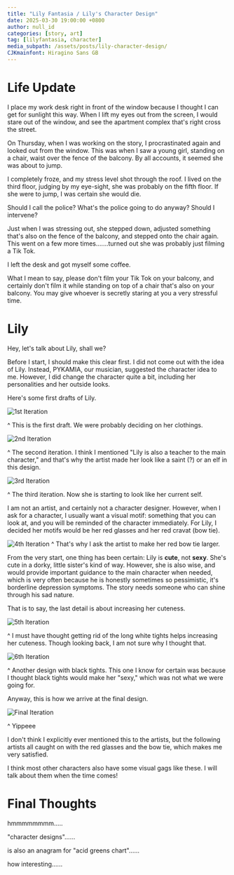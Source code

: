 ```yaml
---
title: "Lily Fantasia / Lily's Character Design"
date: 2025-03-30 19:00:00 +0800
author: null_id
categories: [story, art]
tag: [lilyfantasia, character]
media_subpath: /assets/posts/lily-character-design/
CJKmainfont: Hiragino Sans GB
---
```


# Life Update
I place my work desk right in front of the window because I thought I can get for sunlight this way. When I lift my eyes out from the screen, I would stare out of the window, and see the apartment complex that's right cross the street.

On Thursday, when I was working on the story, I procrastinated again and looked out from the window. This was when I saw a young girl, standing on a chair, waist over the fence of the balcony. By all accounts, it seemed she was about to jump.

I completely froze, and my stress level shot through the roof. I lived on the third floor, judging by my eye-sight, she was probably on the fifth floor. If she were to jump, I was certain she would die.

Should I call the police? What's the police going to do anyway? Should I intervene?

Just when I was stressing out, she stepped down, adjusted something that's also on the fence of the balcony, and stepped onto the chair again. This went on a few more times.......turned out she was probably just filming a Tik Tok.

I left the desk and got myself some coffee.

What I mean to say, please don't film your Tik Tok on your balcony, and certainly don't film it while standing on top of a chair that's also on your balcony. You may give whoever is secretly staring at you a very stressful time.

# Lily

Hey, let's talk about Lily, shall we?

Before I start, I should make this clear first. I did not come out with the idea of Lily. Instead, PYKAMIA, our musician, suggested the character idea to me. However, I did change the character quite a bit, including her personalities and her outside looks.

Here's some first drafts of Lily.

![1st Iteration](1.png)

^ This is the first draft. We were probably deciding on her clothings.

![2nd Iteration](2.png)

^ The second iteration. I think I mentioned "Lily is also a teacher to the main character," and that's why the artist made her look like a saint (?) or an elf in this design.

![3rd Iteration](3.png)

^ The third iteration. Now she is starting to look like her current self.

I am not an artist, and certainly not a character designer. However, when I ask for a character, I usually want a visual motif: something that you can look at, and you will be reminded of the character immediately. For Lily, I decided her motifs would be her red glasses and her red cravat (bow tie).

![4th Iteration](4.png)
^ That's why I ask the artist to make her red bow tie larger.

From the very start, one thing has been certain: Lily is __cute__, not __sexy__. She's cute in a dorky, little sister's kind of way. However, she is also wise, and would provide important guidance to the main character when needed, which is very often because he is honestly sometimes so pessimistic, it's borderline depression symptoms. The story needs someone who can shine through his sad nature.

That is to say, the last detail is about increasing her cuteness.

![5th Iteration](5.png)

^ I must have thought getting rid of the long white tights helps increasing her cuteness. Though looking back, I am not sure why I thought that.

![6th Iteration](6.png)

^ Another design with black tights. This one I know for certain was because I thought black tights would make her "sexy," which was not what we were going for.

Anyway, this is how we arrive at the final design.

![Final Iteration](final.png)

^ Yippeee

I don't think I explicitly ever mentioned this to the artists, but the following artists all caught on with the red glasses and the bow tie, which makes me very satisfied.

I think most other characters also have some visual gags like these. I will talk about them when the time comes!

# Final Thoughts
hmmmmmmmm.....

"character designs"......

is also an anagram for "acid greens chart"......

how interesting......